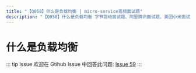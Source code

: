 ```yaml
---
title: "【Q058】什么是负载均衡 | micro-service高频面试题"
description: "【Q058】什么是负载均衡 字节跳动面试题、阿里腾讯面试题、美团小米面试题。"
---
```


# 什么是负载均衡

::: tip Issue
欢迎在 Gtihub Issue 中回答此问题: [Issue 59](https://github.com/shfshanyue/Daily-Question/issues/59)
:::
